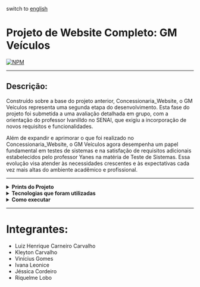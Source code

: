 switch to [english](README_en.md)

# Projeto de Website Completo: GM Veículos
[![NPM](https://img.shields.io/npm/l/react)](https://github.com/Dom-Luiz-III/JM_Veiculos/blob/main/LICENSE) 

---
## Descrição:
Construído sobre a base do projeto anterior, Concessionaria_Website, o GM Veículos representa uma segunda etapa do desenvolvimento. Esta fase do projeto foi submetida a uma avaliação detalhada em grupo, com a orientação do professor Ivanilldo no SENAI, que exigiu a incorporação de novos requisitos e funcionalidades.

Além de expandir e aprimorar o que foi realizado no Concessionaria_Website, o GM Veículos agora desempenha um papel fundamental em testes de sistemas e na satisfação de requisitos adicionais estabelecidos pelo professor Yanes na matéria de Teste de Sistemas. Essa evolução visa atender às necessidades crescentes e às expectativas cada vez mais altas do ambiente acadêmico e profissional.

---

<details>
  <summary> <b> Prints do Projeto </b> </summary>
<p>

Página inicial, onde é possível ver detalhes da empresa, entrar em contato e criar um cadastro de cliente:

![Web 1](https://github.com/Dom-Luiz-III/JM_Veiculos/blob/main/core/static/images/print1.png)

Seções da navbar para ver veículos disponíveis:

![Web 2](https://github.com/Dom-Luiz-III/JM_Veiculos/blob/main/core/static/images/print2.5.png)

Pagina onde se vê os carros que estão disponíveis no Banco de Dados da empresa, tendo a opção de comprar nele como uma simulação:

![Web 3](https://github.com/Dom-Luiz-III/JM_Veiculos/blob/main/core/static/images/print2.png)

Área para logar como admin:

![Web 4](https://github.com/Dom-Luiz-III/JM_Veiculos/blob/main/core/static/images/print3.png)

Página do administrador:

![Web 5](https://github.com/Dom-Luiz-III/JM_Veiculos/blob/main/core/static/images/print4.png)

Página onde é possível adicionar, editar e excluir carros a venda ou vendidos:

![Web 6](https://github.com/Dom-Luiz-III/JM_Veiculos/blob/main/core/static/images/print5.png)

</p>
</details>

<details>
  <summary> <b> Tecnologias que foram utilizadas </b> </summary>
<p>

- Python para Back End
- HTML - CSS para Front
- Pillow para adição de imagens
- Django para CRUD, integração e criação de sites
- Bootstrap como framework Front End
- Um pouquinho de JavaScript para detalhes do projeto
- SQlite como linguagem de Banco de Dados
- Selenium para teste de sistemas

</p>
</details>

<details>
  <summary> <b> Como executar </b> </summary>
<p>

Instale o Python pelo computador e alguma IDE para usá-lo (pode ser o PyCharm ou VS Code), acessando o terminal Python, instale esses programas através do comando "pip install" e o nome dele:

- Django
- gunicorn
- pytz
- sqlparse
- whitenoise
- Pillow
- django-adminlte2

Com tudo instalado, execute o comando "python manage.py runserver" na pasta "JM_Veiculos" pelo terminal python, se tudo der certo ele vai criar algo como "Starting development server at http://127.0.0.1:7000/" e com o link HTTP você consegue acessar o site.

</p>
</details>

---

# Integrantes:
- Luiz Henrique Carneiro Carvalho
- Kleyton Carvalho
- Vinícius Gomes
- Ivana Leonice
- Jéssica Cordeiro
- Riquelme Lobo
